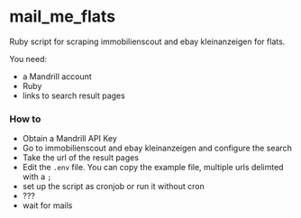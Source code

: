 mail_me_flats
=============

Ruby script for scraping immobilienscout and ebay kleinanzeigen for flats.

You need:
- a Mandrill account
- Ruby
- links to search result pages

### How to
- Obtain a Mandrill API Key
- Go to immobilienscout and ebay kleinanzeigen and configure the search
- Take the url of the result pages
- Edit the `.env` file. You can copy the example file, multiple urls delimted with a `;`
- set up the script as cronjob or run it without cron
- ???
- wait for mails

